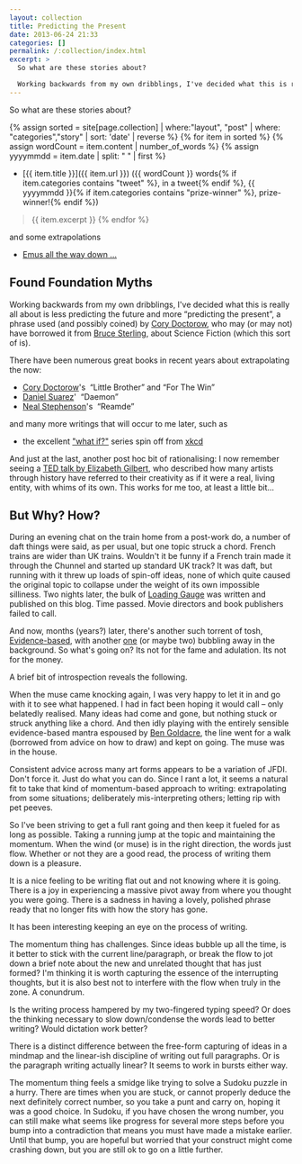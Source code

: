 ```yaml
---
layout: collection
title: Predicting the Present
date: 2013-06-24 21:33
categories: []
permalink: /:collection/index.html
excerpt: >
  So what are these stories about?

  Working backwards from my own dribblings, I've decided what this is really all about is less predicting the future and more “predicting the present”, a phrase used (and possibly coined) by [Cory Doctorow](http://www.slate.com/articles/podcasts/future_tense/2013/05/cory_doctorow_joins_tim_wu_for_the_slate_podcast_stranger_than_fiction.html), who may (or may not) have borrowed it from [Bruce Sterling](http://en.wikipedia.org/wiki/Bruce_Sterling), about Science Fiction (which this sort of is).
---
```

So what are these stories about?

{% assign sorted = site[page.collection] | where:"layout", "post" | where: "categories","story" | sort: 'date' | reverse %}
{% for item in sorted %}
  {% assign wordCount = item.content | number_of_words %}
  {% assign yyyymmdd = item.date | split: " " | first %}

* [{{ item.title }}]({{ item.url }}) ({{ wordCount }} words{% if item.categories contains "tweet" %}, in a tweet{% endif %}, {{ yyyymmdd }}{% if item.categories contains "prize-winner" %}, prize-winner!{% endif %})
> {{ item.excerpt }}
{% endfor %}

and some extrapolations

* [Emus all the way down ...](/emus_all_the_way_down)

## Found Foundation Myths

Working backwards from my own dribblings, I've decided what this is really all about is less predicting the future and more “predicting the present”, a phrase used (and possibly coined) by [Cory Doctorow](http://www.slate.com/articles/podcasts/future_tense/2013/05/cory_doctorow_joins_tim_wu_for_the_slate_podcast_stranger_than_fiction.html), who may (or may not) have borrowed it from [Bruce Sterling](http://en.wikipedia.org/wiki/Bruce_Sterling), about Science Fiction (which this sort of is).

There have been numerous great books in recent years about extrapolating the now:

* [Cory Doctorow](http://craphound.com/?cat=5)'s  “Little Brother” and “For The Win”
* [Daniel Suarez](http://thedaemon.com/index.html)'  “Daemon”
* [Neal Stephenson](http://www.nealstephenson.com/)'s  “Reamde”

and many more writings that will occur to me later, such as

* the excellent ["what if?"](http://what-if.xkcd.com/) series spin off from [xkcd](http://xkcd.com/)

And just at the last, another post hoc bit of rationalising: I now remember seeing a [TED talk by Elizabeth Gilbert](http://www.youtube.com/watch?v=86x-u-tz0MA), who described how many artists through history have referred to their creativity as if it were a real, living entity, with whims of its own. This works for me too, at least a little bit...

## But Why? How?

During an evening chat on the train home from a post-work do, a number of daft things were said, as per usual, but one topic struck a chord. French trains are wider than UK trains. Wouldn't it be funny if a French train made it through the Chunnel and started up standard UK track? It was daft, but running with it threw up loads of spin-off ideas, none of which quite caused the original topic to collapse under the weight of its own impossible silliness. Two nights later, the bulk of [Loading Gauge](2012-07-02-loading-gauge) was written and published on this blog. Time passed. Movie directors and book publishers failed to call.

And now, months (years?) later, there's another such torrent of tosh, [Evidence-based](2013-06-24-evidence-based), with another [one](2013-06-29-emus-all-the-way-down) (or maybe two) bubbling away in the background. So what's going on? Its not for the fame and adulation. Its not for the money.

A brief bit of introspection reveals the following.

When the muse came knocking again, I was very happy to let it in and go with it to see what happened. I had in fact been hoping it would call – only belatedly realised. Many ideas had come and gone, but nothing stuck or struck anything like a chord. And then idly playing with the entirely sensible evidence-based mantra espoused by [Ben Goldacre](http://www.badscience.net/about-dr-ben-goldacre/), the line went for a walk (borrowed from advice on how to draw) and kept on going. The muse was in the house.

Consistent advice across many art forms appears to be a variation of JFDI. Don't force it. Just do what you can do. Since I rant a lot, it seems a natural fit to take that kind of momentum-based approach to writing: extrapolating from some situations; deliberately mis-interpreting others; letting rip with pet peeves.

So I've been striving to get a full rant going and then keep it fueled for as long as possible. Taking a running jump at the topic and maintaining the momentum. When the wind (or muse) is in the right direction, the words just flow. Whether or not they are a good read, the process of writing them down is a pleasure.

It is a nice feeling to be writing flat out and not knowing where it is going. There is a joy in experiencing a massive pivot away from where you thought you were going. There is a sadness in having a lovely, polished phrase ready that no longer fits with how the story has gone.

It has been interesting keeping an eye on the process of writing.

The momentum thing has challenges. Since ideas bubble up all the time, is it better to stick with the current line/paragraph, or break the flow to jot down a brief note about the new and unrelated thought that has just formed? I'm thinking it is worth capturing the essence of the interrupting thoughts, but it is also best not to interfere with the flow when truly in the zone. A conundrum.

Is the writing process hampered by my two-fingered typing speed? Or does the thinking necessary to slow down/condense the words lead to better writing? Would dictation work better?

There is a distinct difference between the free-form capturing of ideas in a mindmap and the linear-ish discipline of writing out full paragraphs. Or is the paragraph writing actually linear? It seems to work in bursts either way.

The momentum thing feels a smidge like trying to solve a Sudoku puzzle in a hurry. There are times when you are stuck, or cannot properly deduce the next definitely correct number, so you take a punt and carry on, hoping it was a good choice. In Sudoku, if you have chosen the wrong number, you can still make what seems like progress for several more steps before you bump into a contradiction that means you must have made a mistake earlier. Until that bump, you are hopeful but worried that your construct might come crashing down, but you are still ok to go on a little further.
